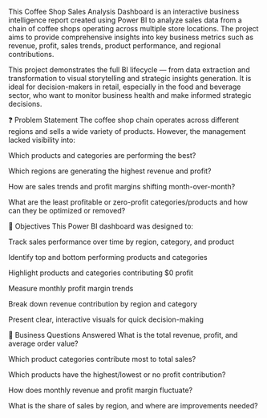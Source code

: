 This Coffee Shop Sales Analysis Dashboard is an interactive business intelligence report created using Power BI to analyze sales data from a chain of coffee shops operating across multiple store locations. The project aims to provide comprehensive insights into key business metrics such as revenue, profit, sales trends, product performance, and regional contributions.

This project demonstrates the full BI lifecycle — from data extraction and transformation to visual storytelling and strategic insights generation. It is ideal for decision-makers in retail, especially in the food and beverage sector, who want to monitor business health and make informed strategic decisions.

❓ Problem Statement
The coffee shop chain operates across different regions and sells a wide variety of products. However, the management lacked visibility into:

Which products and categories are performing the best?

Which regions are generating the highest revenue and profit?

How are sales trends and profit margins shifting month-over-month?

What are the least profitable or zero-profit categories/products and how can they be optimized or removed?

🎯 Objectives
This Power BI dashboard was designed to:

Track sales performance over time by region, category, and product

Identify top and bottom performing products and categories

Highlight products and categories contributing $0 profit

Measure monthly profit margin trends

Break down revenue contribution by region and category

Present clear, interactive visuals for quick decision-making

📌 Business Questions Answered
What is the total revenue, profit, and average order value?

Which product categories contribute most to total sales?

Which products have the highest/lowest or no profit contribution?

How does monthly revenue and profit margin fluctuate?

What is the share of sales by region, and where are improvements needed?




